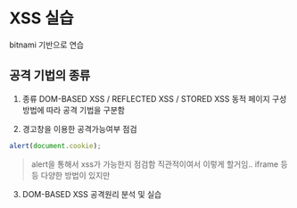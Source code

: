# XSS 실습
bitnami 기반으로 연습

## 공격 기법의 종류
1. 종류
DOM-BASED XSS / REFLECTED XSS / STORED XSS
동적 페이지 구성방법에 따라 공격 기법을 구분함

2. 경고창을 이용한 공격가능여부 점검
```js
alert(document.cookie);
```
> alert을 통해서 xss가 가능한지 점검함
> 직관적이여서 이렇게 할거임.. iframe 등등 다양한 방법이 있지만

3. DOM-BASED XSS 공격원리 분석 및 실습
